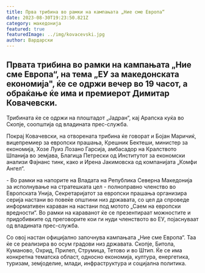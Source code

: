 ```yaml
---
title: Прва трибина во рамки на кампањата „Ние сме Европа“
date: 2023-08-30T19:23:50.821Z
category: македонија
featured: true
featuredImage: ../img/kovacevski.jpg
author: Вардарски
---
```

<!--StartFragment-->

## Првата трибина во рамки на кампањата „Ние сме Европа“, на тема „ЕУ за македонската економија", ќе се одржи вечер во 19 часот, а обраќање ќе има и премиерот Димитар Ковачевски. 



<!--EndFragment--><!--StartFragment-->

Трибината ќе се одржи на плоштадот „Јадран“, кај Арапска куќа во Скопје, соопштија од владината прес-служба.

Покрај Ковачевски, на отворената трибина ќе говорат и Бојан Маричиќ, вицепремиер за европски прашања, Крешник Бектеши, министер за економија, Хозе Луиз Лозано Гарсија, амбасадор на Кралството Шпанија во земјава, Благица Петрески од Институтот за економски анализи Фајнанс тинк, како и Ирена Јакимовска од компанијата „Комфи Ангел“.

\- Во рамки на напорите на Владата на Република Северна Македонија за исполнување на стратешката цел - полноправно членство во Европската Унија, Секретаријатот за европски прашања организира серија настани во повеќе општини низ државата, со цел да спроведе информативен караван на настани под мотото „Саем на европски вредности“. Во рамки на караванот ќе се презентираат можностите и придобивките од преговорите кои ги нуди членството во ЕУ, појаснуваат од владината прес-служба.

Со овој настан официјално започнува кампањата „Ние сме Европа“. Таа ќе се реализира во осум градови низ државата. Скопје, Битола, Куманово, Охрид, Прилеп, Струмица, Тетово и во Штип. Ќе се има конкретна тематска област, односно економија, култура, енергетика, туризам, земјоделие, млади, инфраструктура и социјална политика.

<!--EndFragment-->
